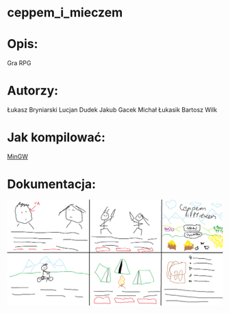 # ceppem_i_mieczem

# Opis:
Gra RPG

# Autorzy:
Łukasz Bryniarski
Lucjan Dudek
Jakub Gacek
Michał Łukasik
Bartosz Wilk

# Jak kompilować:
[MinGW](http://www.mingw.org/)

# Dokumentacja:

![alt tag](https://raw.githubusercontent.com/lucekdudek/ceppem_i_mieczem/master/ceppem_i_mieczem.png)
